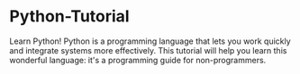 # Python-Tutorial
Learn Python! Python is a programming language that lets you work quickly and integrate systems more effectively.
This tutorial will help you learn this wonderful language: it's a programming guide for non-programmers. 
